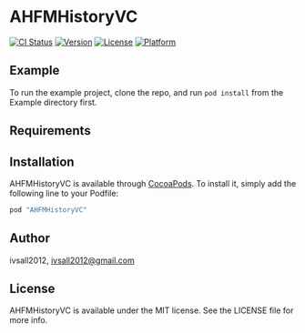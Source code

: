# AHFMHistoryVC

[![CI Status](http://img.shields.io/travis/ivsall2012/AHFMHistoryVC.svg?style=flat)](https://travis-ci.org/ivsall2012/AHFMHistoryVC)
[![Version](https://img.shields.io/cocoapods/v/AHFMHistoryVC.svg?style=flat)](http://cocoapods.org/pods/AHFMHistoryVC)
[![License](https://img.shields.io/cocoapods/l/AHFMHistoryVC.svg?style=flat)](http://cocoapods.org/pods/AHFMHistoryVC)
[![Platform](https://img.shields.io/cocoapods/p/AHFMHistoryVC.svg?style=flat)](http://cocoapods.org/pods/AHFMHistoryVC)

## Example

To run the example project, clone the repo, and run `pod install` from the Example directory first.

## Requirements

## Installation

AHFMHistoryVC is available through [CocoaPods](http://cocoapods.org). To install
it, simply add the following line to your Podfile:

```ruby
pod "AHFMHistoryVC"
```

## Author

ivsall2012, ivsall2012@gmail.com

## License

AHFMHistoryVC is available under the MIT license. See the LICENSE file for more info.
